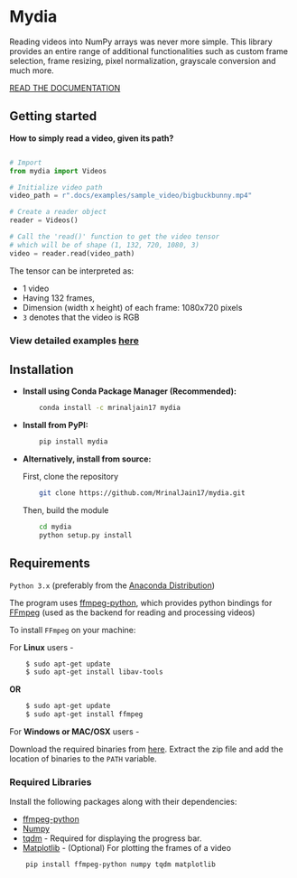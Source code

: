 # Mydia

Reading videos into NumPy arrays was never more simple. This library provides 
an entire range of additional functionalities such as custom frame selection, 
frame resizing, pixel normalization, grayscale conversion and much more.

[READ THE DOCUMENTATION](https://mrinaljain17.github.io/mydia)

## Getting started

**How to simply read a video, given its path?**

```python

# Import
from mydia import Videos

# Initialize video path
video_path = r".docs/examples/sample_video/bigbuckbunny.mp4"

# Create a reader object
reader = Videos()

# Call the 'read()' function to get the video tensor
# which will be of shape (1, 132, 720, 1080, 3)
video = reader.read(video_path)

```

The tensor can be interpreted as:

- 1 video
- Having 132 frames, 
- Dimension (width x height) of each frame: 1080x720 pixels
- `3` denotes that the video is RGB

### View detailed examples [here](https://mrinaljain17.github.io/mydia/auto_examples/)

## Installation

- **Install using Conda Package Manager (Recommended):**

    ```bash
        conda install -c mrinaljain17 mydia
    ```

- **Install from PyPI:**

    ```bash
        pip install mydia
    ```

- **Alternatively, install from source:**

  First, clone the repository

    ```bash
        git clone https://github.com/MrinalJain17/mydia.git
    ```

  Then, build the module

    ```bash
        cd mydia
        python setup.py install
    ```

## Requirements

`Python 3.x` (preferably from the [Anaconda Distribution](https://www.anaconda.com/download/))

The program uses [ffmpeg-python](https://github.com/kkroening/ffmpeg-python), which provides
python bindings for [FFmpeg](https://www.ffmpeg.org/) (used as the backend for reading and 
processing videos)

To install `FFmpeg` on your machine:

For **Linux** users - 

```bash
    $ sudo apt-get update
    $ sudo apt-get install libav-tools
```

**OR**

```bash
    $ sudo apt-get update
    $ sudo apt-get install ffmpeg
```

For **Windows or MAC/OSX** users - 

Download the required binaries from [here](https://www.ffmpeg.org/download.html). 
Extract the zip file and add the location of binaries to the `PATH` variable.

### Required Libraries

Install the following packages along with their dependencies:

- [ffmpeg-python](https://github.com/kkroening/ffmpeg-python)
- [Numpy](http://www.numpy.org/)
- [tqdm](https://pypi.python.org/pypi/tqdm#installation) - Required for displaying the 
  progress bar.
- [Matplotlib](https://matplotlib.org/) - (Optional) For plotting the frames of a video

```bash
    pip install ffmpeg-python numpy tqdm matplotlib
```
